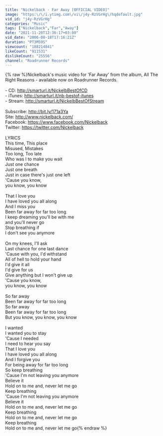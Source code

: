 ```yaml
---
title: "Nickelback - Far Away [OFFICIAL VIDEO]"
image: "https:\/\/i.ytimg.com\/vi\/j4y-RzVGrHg\/hqdefault.jpg"
vid_id: "j4y-RzVGrHg"
categories: "Music"
tags: ["Nickelback","Far","Away"]
date: "2021-11-20T12:36:17+03:00"
vid_date: "2006-08-18T17:16:21Z"
duration: "PT3M59S"
viewcount: "188214841"
likeCount: "911531"
dislikeCount: "25556"
channel: "Roadrunner Records"
---
```

{% raw %}Nickelback's music video for 'Far Away' from the album, All The Right Reasons - available now on Roadrunner Records.<br /><br />- CD: <a rel="nofollow" target="blank" href="http://smarturl.it/NickelbBestOfCD">http://smarturl.it/NickelbBestOfCD</a><br />- iTunes: <a rel="nofollow" target="blank" href="http://smarturl.it/nb-bestof-itunes">http://smarturl.it/nb-bestof-itunes</a><br />- Stream: <a rel="nofollow" target="blank" href="http://smarturl.it/NickelbBestOfStream">http://smarturl.it/NickelbBestOfStream</a><br /><br />Subscribe: <a rel="nofollow" target="blank" href="http://bit.ly/171a3Ya">http://bit.ly/171a3Ya</a><br />Site: <a rel="nofollow" target="blank" href="http://www.nickelback.com/">http://www.nickelback.com/</a><br />Facebook: <a rel="nofollow" target="blank" href="https://www.facebook.com/Nickelback">https://www.facebook.com/Nickelback</a><br />Twitter: <a rel="nofollow" target="blank" href="https://twitter.com/Nickelback">https://twitter.com/Nickelback</a><br /><br />LYRICS<br />This time, This place<br />Misused, Mistakes<br />Too long, Too late<br />Who was I to make you wait<br />Just one chance<br />Just one breath<br />Just in case there's just one left<br />'Cause you know,<br />you know, you know<br /><br />That I love you<br />I have loved you all along<br />And I miss you<br />Been far away for far too long<br />I keep dreaming you'll be with me<br />and you'll never go<br />Stop breathing if<br />I don't see you anymore<br /><br />On my knees, I'll ask<br />Last chance for one last dance<br />'Cause with you, I'd withstand<br />All of hell to hold your hand<br />I'd give it all<br />I'd give for us<br />Give anything but I won't give up<br />'Cause you know,<br />you know, you know<br /><br />So far away<br />Been far away for far too long<br />So far away<br />Been far away for far too long<br />But you know, you know, you know<br /><br />I wanted<br />I wanted you to stay<br />'Cause I needed<br />I need to hear you say<br />That I love you<br />I have loved you all along<br />And I forgive you<br />For being away for far too long<br />So keep breathing<br />'Cause I'm not leaving you anymore<br />Believe it<br />Hold on to me and, never let me go<br />Keep breathing<br />'Cause I'm not leaving you anymore<br />Believe it<br />Hold on to me and, never let me go<br />Keep breathing<br />Hold on to me and, never let me go<br />Keep breathing<br />Hold on to me and, never let me go{% endraw %}

